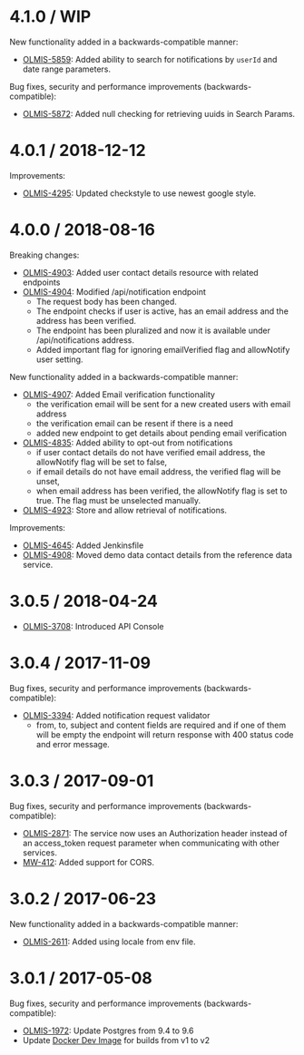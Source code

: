 4.1.0 / WIP
==================

New functionality added in a backwards-compatible manner:
* [OLMIS-5859](https://openlmis.atlassian.net/browse/OLMIS-5859): Added ability to search for notifications by `userId` and date range parameters.

Bug fixes, security and performance improvements (backwards-compatible):
* [OLMIS-5872](https://openlmis.atlassian.net/browse/OLMIS-5872): Added null checking for retrieving uuids in Search Params.

4.0.1 / 2018-12-12
==================

Improvements:
* [OLMIS-4295](https://openlmis.atlassian.net/browse/OLMIS-4295): Updated checkstyle to use newest google style.

4.0.0 / 2018-08-16
==================

Breaking changes:
* [OLMIS-4903](https://openlmis.atlassian.net/browse/OLMIS-4903): Added user contact details resource with related endpoints
* [OLMIS-4904](https://openlmis.atlassian.net/browse/OLMIS-4904): Modified /api/notification endpoint
  * The request body has been changed.
  * The endpoint checks if user is active, has an email address and the address has been verified.
  * The endpoint has been pluralized and now it is available under /api/notifications address.
  * Added important flag for ignoring emailVerified flag and allowNotify user setting.

New functionality added in a backwards-compatible manner:
* [OLMIS-4907](https://openlmis.atlassian.net/browse/OLMIS-4907): Added Email verification functionality
  * the verification email will be sent for a new created users with email address
  * the verification email can be resent if there is a need
  * added new endpoint to get details about pending email verification
* [OLMIS-4835](https://openlmis.atlassian.net/browse/OLMIS-4835): Added ability to opt-out from notifications
  * if user contact details do not have verified email address, the allowNotify flag will be set to false,
  * if email details do not have email address, the verified flag will be unset,
  * when email address has been verified, the allowNotify flag is set to true. The flag must be unselected manually.
* [OLMIS-4923](https://openlmis.atlassian.net/browse/OLMIS-4923): Store and allow retrieval of notifications.

Improvements:
* [OLMIS-4645](https://openlmis.atlassian.net/browse/OLMIS-4645): Added Jenkinsfile
* [OLMIS-4908](https://openlmis.atlassian.net/browse/OLMIS-4908): Moved demo data contact details from the reference data service.

3.0.5 / 2018-04-24
==================

* [OLMIS-3708](https://openlmis.atlassian.net/browse/OLMIS-3708): Introduced API Console

3.0.4 / 2017-11-09
==================

Bug fixes, security and performance improvements (backwards-compatible):
* [OLMIS-3394](https://openlmis.atlassian.net/browse/OLMIS-3394): Added notification request validator
  * from, to, subject and content fields are required and if one of them will be empty the endpoint will return response with 400 status code and error message.

3.0.3 / 2017-09-01
==================

Bug fixes, security and performance improvements (backwards-compatible):
* [OLMIS-2871](https://openlmis.atlassian.net/browse/OLMIS-2871): The service now uses an Authorization header instead of an access_token request parameter when communicating with other services.
* [MW-412](https://openlmis.atlassian.net/browse/MW-412): Added support for CORS.

3.0.2 / 2017-06-23
==================

New functionality added in a backwards-compatible manner:
* [OLMIS-2611](https://openlmis.atlassian.net/browse/OLMIS-2611): Added using locale from env file.

3.0.1 / 2017-05-08
==================

Bug fixes, security and performance improvements (backwards-compatible):

* [OLMIS-1972](https://openlmis.atlassian.net/browse/OLMIS-1972): Update Postgres from 9.4 to 9.6
* Update [Docker Dev Image](https://github.com/OpenLMIS/docker-dev) for builds from v1 to v2
